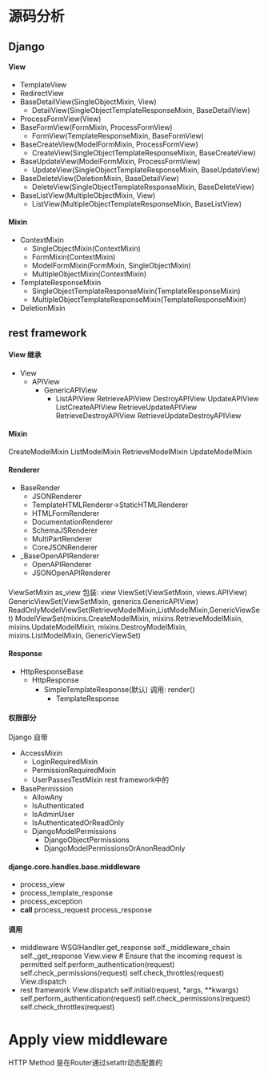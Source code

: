 # 源码分析
## Django
#### View
- TemplateView
- RedirectView
- BaseDetailView(SingleObjectMixin, View)
    - DetailView(SingleObjectTemplateResponseMixin, BaseDetailView)
- ProcessFormView(View)
- BaseFormView(FormMixin, ProcessFormView)
    - FormView(TemplateResponseMixin, BaseFormView)
- BaseCreateView(ModelFormMixin, ProcessFormView)
    - CreateView(SingleObjectTemplateResponseMixin, BaseCreateView)
- BaseUpdateView(ModelFormMixin, ProcessFormView)
    - UpdateView(SingleObjectTemplateResponseMixin, BaseUpdateView)
- BaseDeleteView(DeletionMixin, BaseDetailView)
    - DeleteView(SingleObjectTemplateResponseMixin, BaseDeleteView)
- BaseListView(MultipleObjectMixin, View)
    - ListView(MultipleObjectTemplateResponseMixin, BaseListView)
#### Mixin
- ContextMixin
    - SingleObjectMixin(ContextMixin)
    - FormMixin(ContextMixin)
    - ModelFormMixin(FormMixin, SingleObjectMixin)
    - MultipleObjectMixin(ContextMixin)
- TemplateResponseMixin
    - SingleObjectTemplateResponseMixin(TemplateResponseMixin)
    - MultipleObjectTemplateResponseMixin(TemplateResponseMixin)
- DeletionMixin
## rest framework
#### View 继承
- View
    - APIView
        - GenericAPIView 
            - ListAPIView RetrieveAPIView DestroyAPIView UpdateAPIView  ListCreateAPIView RetrieveUpdateAPIView RetrieveDestroyAPIView RetrieveUpdateDestroyAPIView
#### Mixin
CreateModelMixin
ListModelMixin
RetrieveModelMixin
UpdateModelMixin
#### Renderer
- BaseRender
    - JSONRenderer
    - TemplateHTMLRenderer->StaticHTMLRenderer
    - HTMLFormRenderer
    - DocumentationRenderer
    - SchemaJSRenderer
    - MultiPartRenderer
    - CoreJSONRenderer
- _BaseOpenAPIRenderer
    - OpenAPIRenderer
    - JSONOpenAPIRenderer
#### 
ViewSetMixin
    as_view
        包装: view
ViewSet(ViewSetMixin, views.APIView)
GenericViewSet(ViewSetMixin, generics.GenericAPIView)
ReadOnlyModelViewSet(RetrieveModelMixin,ListModelMixin,GenericViewSet)
ModelViewSet(mixins.CreateModelMixin,
                   mixins.RetrieveModelMixin,
                   mixins.UpdateModelMixin,
                   mixins.DestroyModelMixin,
                   mixins.ListModelMixin,
                   GenericViewSet)
#### Response
- HttpResponseBase
    - HttpResponse
        - SimpleTemplateResponse(默认)
            调用: render()
            - TemplateResponse
#### 权限部分
Django 自带
- AccessMixin
    - LoginRequiredMixin
    - PermissionRequiredMixin
    - UserPassesTestMixin
rest framework中的
- BasePermission
    - AllowAny
    - IsAuthenticated
    - IsAdminUser
    - IsAuthenticatedOrReadOnly
    - DjangoModelPermissions
        - DjangoObjectPermissions
        - DjangoModelPermissionsOrAnonReadOnly
#### django.core.handles.base.middleware
- process_view
- process_template_response
- process_exception
- __call__
    process_request
    process_response
#### 调用
- middleware
WSGIHandler.get_response
    self._middleware_chain
    self._get_response
        View.view
            # Ensure that the incoming request is permitted
            self.perform_authentication(request)
            self.check_permissions(request)
            self.check_throttles(request)
            View.dispatch
- rest framework
    View.dispatch
        self.initial(request, *args, **kwargs)
            self.perform_authentication(request)
            self.check_permissions(request)
            self.check_throttles(request)
# Apply view middleware
HTTP Method 是在Router通过setattr动态配置的

